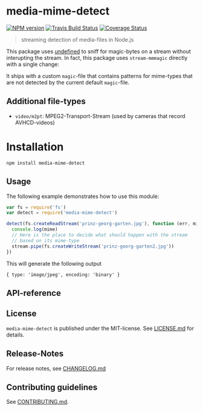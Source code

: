 # media-mime-detect 

[![NPM version](https://badge.fury.io/js/media-mime-detect.svg)](http://badge.fury.io/js/media-mime-detect)
     [![Travis Build Status](https://travis-ci.org/warau-js/media-mime-detect.svg?branch=master)](https://travis-ci.org/warau-js/media-mime-detect)
   [![Coverage Status](https://img.shields.io/coveralls/warau-js/media-mime-detect.svg)](https://coveralls.io/r/warau-js/media-mime-detect)


> streaming detection of media-files in Node.js


This package uses [undefined](https://npmjs.com/package/undefined) to sniff for magic-bytes on a stream without interupting the
stream. In fact, this package uses `stream-mmmagic` directly with a single change:

It ships with a custom `magic`-file that contains patterns for mime-types that are not detected
by the current default `magic`-file.

## Additional file-types

* `video/m2pt`: MPEG2-Transport-Stream (used by cameras that record AVHCD-videos)



# Installation

```
npm install media-mime-detect
```

 
## Usage

The following example demonstrates how to use this module:

```js
var fs = require('fs')
var detect = require('media-mime-detect')

detect(fs.createReadStream('prinz-georg-garten.jpg'), function (err, mime, stream) {
  console.log(mime)
  // Here is the place to decide what should happen with the stream
  // based on its mime-type
  stream.pipe(fs.createWriteStream('prinz-georg-garten2.jpg'))
})
```

This will generate the following output

```
{ type: 'image/jpeg', encoding: 'binary' }
```

##  API-reference




## License

`media-mime-detect` is published under the MIT-license. 
See [LICENSE.md](LICENSE.md) for details.

## Release-Notes
 
For release notes, see [CHANGELOG.md](CHANGELOG.md)
 
## Contributing guidelines

See [CONTRIBUTING.md](CONTRIBUTING.md).